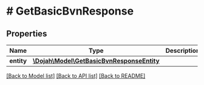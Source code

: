 # # GetBasicBvnResponse

## Properties

Name | Type | Description | Notes
------------ | ------------- | ------------- | -------------
**entity** | [**\Dojah\Model\GetBasicBvnResponseEntity**](GetBasicBvnResponseEntity.md) |  | [optional]

[[Back to Model list]](../../README.md#models) [[Back to API list]](../../README.md#endpoints) [[Back to README]](../../README.md)
